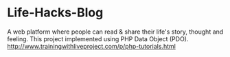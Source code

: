 # Life-Hacks-Blog
A web platform where people can read &amp; share their life's story, thought and feeling. This project implemented using PHP Data Object (PDO).
http://www.trainingwithliveproject.com/p/php-tutorials.html
